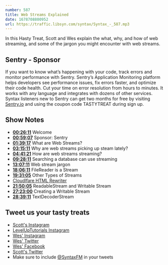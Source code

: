 ```yaml
---
number: 587
title: Web Streams Explained
date: 1678708800952
url: https://traffic.libsyn.com/syntax/Syntax_-_587.mp3
---
```


In this Hasty Treat, Scott and Wes explain the what, why, and how of web streaming, and some of the jargon you might encounter with web streams.

## Sentry - Sponsor

If you want to know what’s happening with your code, track errors and monitor performance with Sentry. Sentry’s Application Monitoring platform helps developers see performance issues, fix errors faster, and optimize their code health. Cut your time on error resolution from hours to minutes. It works with any language and integrates with dozens of other services. Syntax listeners new to Sentry can get two months for  free by visiting [Sentry.io](https://sentry.io) and using the coupon code TASTYTREAT during sign up.

## Show Notes

* **[00:26:11](#t=00:26:11)** Welcome
* **[00:59:07](#t=00:59:07)** Sponsor: Sentry
* **[01:39:17](#t=01:39:17)** What are Web Streams?
* **[03:15:11](#t=03:15:11)** Why are web streams picking up steam lately?
* **[04:41:21](#t=04:41:21)** How are web streams streaming?
* **[09:28:11](#t=09:28:11)** Searching a database can use streaming
* **[13:07:11](#t=13:07:11)** Web stream jargon
* **[18:06:11](#t=18:06:11)** FileReader is a Stream
* **[19:31:05](#t=19:31:05)** Other Types of Streams
* [Cloudlfare HTML Rewriter](https://developers.cloudflare.com/workers/runtime-apis/html-rewriter#:~:text=The%20HTMLRewriter%20class%20allows%20developers%20to%20build%20comprehensive,jQuery-like%20experience%20directly%20inside%20of%20your%20Workers%20application.)
* **[21:50:05](#t=21:50:05)** ReadableStream and Writable Stream
* **[27:23:00](#t=27:23:00)** Creating a Writable Stream
* **[28:39:11](#t=28:39:11)** TextDecoderStream

## Tweet us your tasty treats

* [Scott's Instagram](https://www.instagram.com/stolinski/)
* [LevelUpTutorials Instagram](https://www.instagram.com/LevelUpTutorials/)
* [Wes' Instagram](https://www.instagram.com/wesbos/)
* [Wes' Twitter](https://twitter.com/wesbos)
* [Wes' Facebook](https://www.facebook.com/wesbos.developer)
* [Scott's Twitter](https://twitter.com/stolinski)
* Make sure to include [@SyntaxFM](https://twitter.com/SyntaxFM) in your tweets
